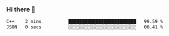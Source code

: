 ### Hi there 👋

<!--START_SECTION:waka-->

```txt
C++    2 mins          █████████████████████████   99.59 %
JSON   0 secs          ░░░░░░░░░░░░░░░░░░░░░░░░░   00.41 %
```

<!--END_SECTION:waka-->
